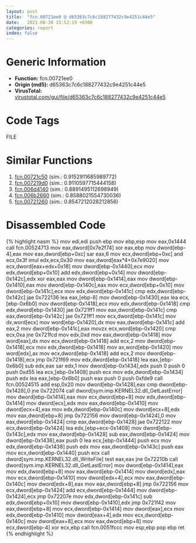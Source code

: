```yaml
---
layout: post
title:  "fcn.00721ee0 @ d65363c7c6c188277432c9e4251c44e5"
date:   2021-08-30 15:52:19 +0300
categories: report
index: false
---
```


# Generic Information
- **Function:** fcn.00721ee0
- **Origin (md5):** d65363c7c6c188277432c9e4251c44e5
- **VirusTotal:** [virustotal.com/gui/file/d65363c7c6c188277432c9e4251c44e5][virustotal_ref]

# Code Tags
<span class="tag" id="FILE">FILE</span>


# Similar Functions

1. [fcn.00721c50][similar_1_ref] (sim.: 0.9152911685989772)
2. [fcn.007219d0][similar_2_ref] (sim.: 0.9110597715444158)
3. [fcn.006d4140][similar_3_ref] (sim.: 0.8891495112698949)
4. [fcn.006b2660][similar_4_ref] (sim.: 0.8588021554730036)
5. [fcn.00721260][similar_5_ref] (sim.: 0.8547212028212856)


# Disassembled Code

{% highlight nasm %}
mov edi,edi
push ebp
mov ebp,esp
mov eax,0x1444
call fcn.00524713
mov eax,dword[0x7e2f74]
xor eax,ebp
mov dword[ebp-4],eax
mov eax,dword[ebp+0xc]
sar eax,6
mov ecx,dword[ebp+0xc]
and ecx,0x3f
imul edx,ecx,0x30
mov eax,dword[eax*4+0x7e9020]
mov ecx,dword[eax+edx+0x18]
mov dword[ebp-0x1440],ecx
mov edx,dword[ebp+0x10]
add edx,dword[ebp+0x14]
mov dword[ebp-0x142c],edx
xor eax,eax
mov dword[ebp-0x1414],eax
mov dword[ebp-0x1410],eax
mov dword[ebp-0x140c],eax
mov ecx,dword[ebp+0x10]
mov dword[ebp-0x141c],ecx
mov edx,dword[ebp-0x141c]
cmp edx,dword[ebp-0x142c]
jae 0x722136
lea eax,[ebp-8]
mov dword[ebp-0x1430],eax
lea ecx,[ebp-0x6b0]
mov dword[ebp-0x1418],ecx
mov edx,dword[ebp-0x1418]
cmp edx,dword[ebp-0x1430]
jae 0x721ff1
mov eax,dword[ebp-0x141c]
cmp eax,dword[ebp-0x142c]
jae 0x721ff1
mov ecx,dword[ebp-0x141c]
mov dx,word[ecx]
mov word[ebp-0x1420],dx
mov eax,dword[ebp-0x141c]
add eax,2
mov dword[ebp-0x141c],eax
movzx ecx,word[ebp-0x1420]
cmp ecx,0xa
jne 0x721fcd
mov edx,0xd
mov eax,dword[ebp-0x1418]
mov word[eax],dx
mov ecx,dword[ebp-0x1418]
add ecx,2
mov dword[ebp-0x1418],ecx
mov edx,dword[ebp-0x1418]
mov ax,word[ebp-0x1420]
mov word[edx],ax
mov ecx,dword[ebp-0x1418]
add ecx,2
mov dword[ebp-0x1418],ecx
jmp 0x721f69
mov edx,dword[ebp-0x1418]
lea eax,[ebp-0x6b0]
sub edx,eax
sar edx,1
mov dword[ebp-0x1434],edx
push 0
push 0
push 0xd55
lea ecx,[ebp-0x1408]
push ecx
mov edx,dword[ebp-0x1434]
push edx
lea eax,[ebp-0x6b0]
push eax
push 0
push 0xfde9
call fcn.00524515
add esp,0x20
mov dword[ebp-0x1428],eax
cmp dword[ebp-0x1428],0
jne 0x722074
call dword[sym.imp.KERNEL32.dll_GetLastError]
mov dword[ebp-0x1414],eax
mov ecx,dword[ebp+8]
mov edx,dword[ebp-0x1414]
mov dword[ecx],edx
mov eax,dword[ebp-0x1410]
mov dword[ecx+4],eax
mov edx,dword[ebp-0x140c]
mov dword[ecx+8],edx
mov eax,dword[ebp+8]
jmp 0x722156
mov dword[ebp-0x1424],0
mov eax,dword[ebp-0x1424]
cmp eax,dword[ebp-0x1428]
jae 0x722122
mov ecx,dword[ebp-0x1424]
lea edx,[ebp+ecx-0x1408]
mov dword[ebp-0x143c],edx
mov eax,dword[ebp-0x1428]
sub eax,dword[ebp-0x1424]
mov dword[ebp-0x1438],eax
push 0
lea ecx,[ebp-0x1444]
push ecx
mov edx,dword[ebp-0x1438]
push edx
mov eax,dword[ebp-0x143c]
push eax
mov ecx,dword[ebp-0x1440]
push ecx
call dword[sym.imp.KERNEL32.dll_WriteFile]
test eax,eax
jne 0x72210b
call dword[sym.imp.KERNEL32.dll_GetLastError]
mov dword[ebp-0x1414],eax
mov edx,dword[ebp+8]
mov eax,dword[ebp-0x1414]
mov dword[edx],eax
mov ecx,dword[ebp-0x1410]
mov dword[edx+4],ecx
mov eax,dword[ebp-0x140c]
mov dword[edx+8],eax
mov eax,dword[ebp+8]
jmp 0x722156
mov ecx,dword[ebp-0x1424]
add ecx,dword[ebp-0x1444]
mov dword[ebp-0x1424],ecx
jmp 0x72207e
mov edx,dword[ebp-0x141c]
sub edx,dword[ebp+0x10]
mov dword[ebp-0x1410],edx
jmp 0x721f42
mov eax,dword[ebp+8]
mov ecx,dword[ebp-0x1414]
mov dword[eax],ecx
mov edx,dword[ebp-0x1410]
mov dword[eax+4],edx
mov ecx,dword[ebp-0x140c]
mov dword[eax+8],ecx
mov eax,dword[ebp+8]
mov ecx,dword[ebp-4]
xor ecx,ebp
call fcn.0051fccc
mov esp,ebp
pop ebp
ret
{% endhighlight %}


[similar_1_ref]: /report/fcn.00721c50@d65363c7c6c188277432c9e4251c44e5
[similar_2_ref]: /report/fcn.007219d0@d65363c7c6c188277432c9e4251c44e5
[similar_3_ref]: /report/fcn.006d4140@d65363c7c6c188277432c9e4251c44e5
[similar_4_ref]: /report/fcn.006b2660@d65363c7c6c188277432c9e4251c44e5
[similar_5_ref]: /report/fcn.00721260@d65363c7c6c188277432c9e4251c44e5
[virustotal_ref]: https://www.virustotal.com/gui/file/d65363c7c6c188277432c9e4251c44e5